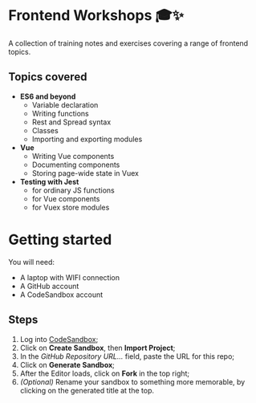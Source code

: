 # Frontend Workshops 🎓✨

A collection of training notes and exercises covering a range of frontend topics.

## Topics covered

- **ES6 and beyond**
    *  Variable declaration
    *  Writing functions
    *  Rest and Spread syntax
    *  Classes
    *  Importing and exporting modules
- **Vue**
    *  Writing Vue components
    *  Documenting components
    *  Storing page-wide state in Vuex
- **Testing with Jest**
    *  for ordinary JS functions
    *  for Vue components
    *  for Vuex store modules

# Getting started

You will need:

*  A laptop with WIFI connection
*  A GitHub account
*  A CodeSandbox account

## Steps

1. Log into [CodeSandbox](https://codesandbox.io);
2. Click on **Create Sandbox**, then **Import Project**;
3. In the _GitHub Repository URL..._ field, paste the URL for this repo;
4. Click on **Generate Sandbox**;
5. After the Editor loads, click on **Fork** in the top right;
6. _(Optional)_ Rename your sandbox to something more memorable, by clicking on the generated title at the top.
